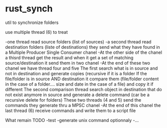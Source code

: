 # rust_synch
util to synchronize folders

use multiple thread (6) to treat

-one thread read source folders (list of sources)
-a second thread read destination folders (liste of destinations)
they send what they have found in a Multiple Producer Single Consumer chanel
-At the other side of the chanel a thisrd thread get the result and when it get a set of matching source/destination it send them in two chanel
-At the end of these two chanel we have thread four and five
The first search what is in source and not in destination and generate copies (recursive if it is a folder
If the file/folder is in source AND destination it compare them (file/folder content in the case of a folder.... size and date in the case of a file) and copy it if different
The second comparison thread search object in destination that do not exist anymore in source and generate a delete command (car be a recursive delete for folders)
These two threads (4 and 5) send the commands they generate thru a MPSC chanel
-At the end of this chanel the last thread (6) receive commands and write them to a script file


What remain TODO
-test
-generate unix command optionnaly
-...
